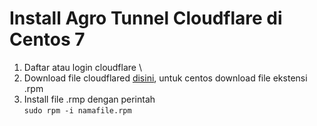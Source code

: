 # Install Agro Tunnel Cloudflare di Centos 7
1. Daftar atau login cloudflare \
2. Download file cloudflared [disini](https://github.com/cloudflare/cloudflared/releases), untuk centos download file ekstensi .rpm
3. Install file .rmp dengan perintah \
```sudo rpm -i namafile.rpm```
